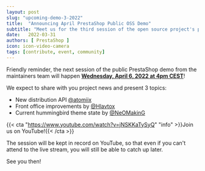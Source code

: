```yaml
---
layout: post
slug: "upcoming-demo-3-2022"
title:  "Announcing April PrestaShop Public OSS Demo"
subtitle: "Meet us for the third session of the open source project's public demo in 2022"
date:   2022-03-31
authors: [ PrestaShop ]
icon: icon-video-camera
tags: [contribute, event, community]
---
```


Friendly reminder, the next session of the public PrestaShop demo from the maintainers team will happen [**Wednesday, April 6, 2022 at 4pm CEST**](https://www.youtube.com/watch?v=jNSKKaTySyQ)!

We expect to share with you project news and present 3 topics:
- New distribution API [@atomiix](https://github.com/atomiix)
- Front office improvements by [@Hlavtox](https://github.com/Hlavtox)
- Current hummingbird theme state by [@NeOMakinG](https://github.com/NeOMakinG)

{{< cta "https://www.youtube.com/watch?v=jNSKKaTySyQ" "info" >}}Join us on YouTube!{{< /cta >}}

The session will be kept in record on YouTube, so that even if you can't attend to the live stream, you will still be able to catch up later.

See you then!
